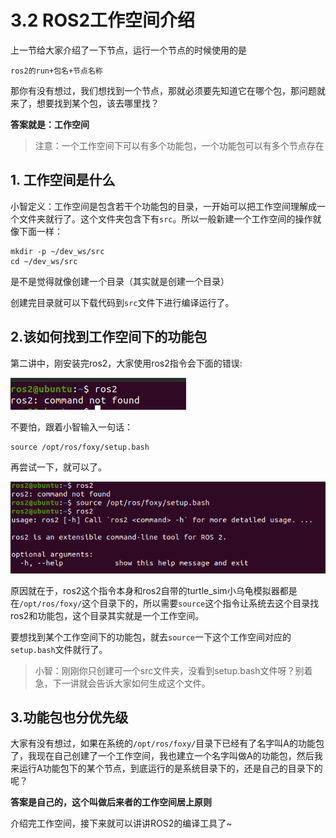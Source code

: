 # 3.2 ROS2工作空间介绍

上一节给大家介绍了一下节点，运行一个节点的时候使用的是

```
ros2的run+包名+节点名称
```

那你有没有想过，我们想找到一个节点，那就必须要先知道它在哪个包，那问题就来了，想要找到某个包，该去哪里找？

**答案就是：工作空间**



> 注意：一个工作空间下可以有多个功能包，一个功能包可以有多个节点存在



## 1. 工作空间是什么

小智定义：工作空间是包含若干个功能包的目录，一开始可以把工作空间理解成一个文件夹就行了。这个文件夹包含下有`src`。所以一般新建一个工作空间的操作就像下面一样：

```shell
mkdir -p ~/dev_ws/src
cd ~/dev_ws/src
```

是不是觉得就像创建一个目录（其实就是创建一个目录）

创建完目录就可以下载代码到`src`文件下进行编译运行了。



## 2.该如何找到工作空间下的功能包

第二讲中，刚安装完ros2，大家使用ros2指令会下面的错误:

![image-20210720102200144](3.2ROS2工作空间介绍/imgs/image-20210720102200144.png)

不要怕，跟着小智输入一句话：

```
source /opt/ros/foxy/setup.bash
```

再尝试一下，就可以了。

![image-20210720102349238](3.2ROS2工作空间介绍/imgs/image-20210720102349238.png)

原因就在于，ros2这个指令本身和ros2自带的turtle_sim小乌龟模拟器都是在`/opt/ros/foxy/`这个目录下的，所以需要`source`这个指令让系统去这个目录找ros2和功能包，这个目录其实就是一个工作空间。

要想找到某个工作空间下的功能包，就去`source`一下这个工作空间对应的`setup.bash`文件就行了。



> 小智：刚刚你只创建可一个src文件夹，没看到setup.bash文件呀？别着急，下一讲就会告诉大家如何生成这个文件。





## 3.功能包也分优先级

大家有没有想过，如果在系统的`/opt/ros/foxy/`目录下已经有了名字叫A的功能包了，我现在自己创建了一个工作空间，我也建立一个名字叫做A的功能包，然后我来运行A功能包下的某个节点，到底运行的是系统目录下的，还是自己的目录下的呢？

**答案是自己的，这个叫做后来者的工作空间居上原则**





介绍完工作空间，接下来就可以讲讲ROS2的编译工具了~

